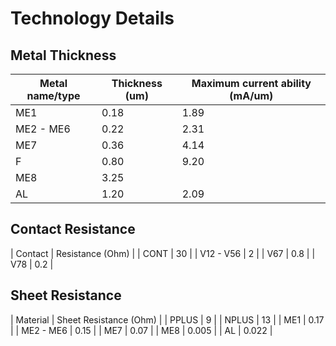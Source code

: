 # Technology Details

## Metal Thickness
| Metal name/type | Thickness (um) | Maximum current ability (mA/um) |
| --------------- | -------------- | -----------------------         |
| ME1             | 0.18           | 1.89                            |
| ME2 - ME6       | 0.22           | 2.31                            |
| ME7             | 0.36           | 4.14                            |
| F               | 0.80           | 9.20                            |
| ME8             | 3.25           |                                 |
| AL              | 1.20           | 2.09                            |

## Contact Resistance
| Contact   | Resistance (Ohm) |
| CONT      | 30               |
| V12 - V56 | 2                |
| V67       | 0.8              |
| V78       | 0.2              |

## Sheet Resistance
| Material  | Sheet Resistance (Ohm) |
| PPLUS     | 9                      |
| NPLUS     | 13                     |
| ME1       | 0.17                   |
| ME2 - ME6 | 0.15                   |
| ME7       | 0.07                   |
| ME8       | 0.005                  |
| AL        | 0.022                  |
